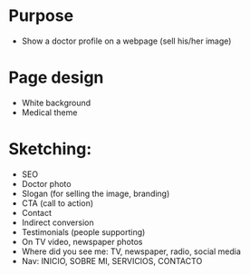 # Purpose

- Show a doctor profile on a webpage (sell his/her image)

# Page design

- White background
- Medical theme

# Sketching:

- SEO
- Doctor photo
- Slogan (for selling the image, branding)
- CTA (call to action)
- Contact
- Indirect conversion
- Testimonials (people supporting)
- On TV video, newspaper photos
- Where did you see me: TV, newspaper, radio, social media
- Nav: INICIO, SOBRE MI, SERVICIOS, CONTACTO
